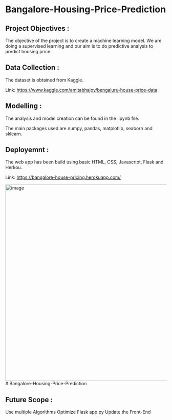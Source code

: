 # Bangalore-Housing-Price-Prediction

## Project Objectives :
The objective of the project is to create a machine learning model. We are doing a supervised learning and our aim is to do predictive analysis to predict housing price.

## Data Collection :
The dataset is obtained from Kaggle.

Link: https://www.kaggle.com/amitabhajoy/bengaluru-house-price-data

## Modelling :
The analysis and model creation can be found in the .ipynb file.

The main packages used are numpy, pandas, matplotlib, seaborn and sklearn.

## Deployemnt :
 The web app has been build using basic HTML, CSS, Javascript, Flask and Herkou.
 
Link: https://bangalore-house-pricing.herokuapp.com/

<img width="1349" height="613" alt="image" src="https://github.com/user-attachments/assets/3f2c55ad-d78c-4a2b-8b0d-d2d5e9db39a0" /># Bangalore-Housing-Price-Prediction


## Future Scope :
   Use multiple Algorithms
   Optimize Flask app.py
   Update the Front-End


